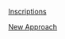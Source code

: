 [Inscriptions](/Classics/The_Edinburgh_Companion_to_Ancient_Greece_and_Rome.md)

[New Approach](/Classics/The_Word_Is_Not_Enough:_A_New_Approach_to_Assessing_Monumental_Inscriptions._A_Case_Study_from_Roman_Ephesos.md)
